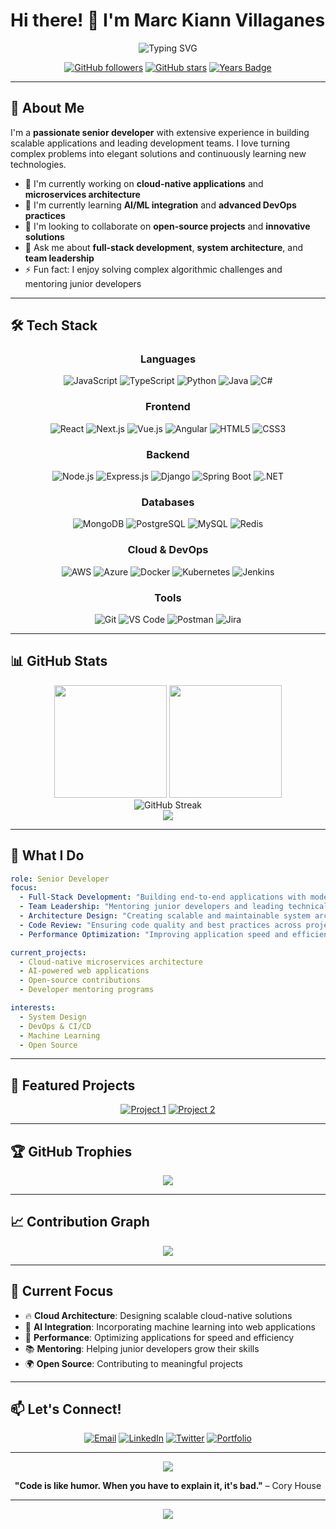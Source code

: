 # Hi there! 👋 I'm Marc Kiann Villaganes

<div align="center">
  <img src="https://readme-typing-svg.herokuapp.com?font=Fira+Code&weight=600&size=28&duration=4000&pause=1000&color=2E86AB&center=true&vCenter=true&width=435&lines=Senior+Developer;Full-Stack+Engineer;Tech+Lead;Problem+Solver" alt="Typing SVG" />
</div>

<div align="center">
  
  [![GitHub followers](https://img.shields.io/github/followers/marcvillaganes?style=for-the-badge&color=2E86AB)](https://github.com/marcvillaganes)
  [![GitHub stars](https://img.shields.io/github/stars/marcvillaganes?style=for-the-badge&color=2E86AB)](https://github.com/marcvillaganes)
  [![Years Badge](https://badges.pufler.dev/years/marcvillaganes?style=for-the-badge&color=2E86AB)](https://badges.pufler.dev)
  
</div>

---

## 🚀 About Me

I'm a **passionate senior developer** with extensive experience in building scalable applications and leading development teams. I love turning complex problems into elegant solutions and continuously learning new technologies.

- 🔭 I'm currently working on **cloud-native applications** and **microservices architecture**
- 🌱 I'm currently learning **AI/ML integration** and **advanced DevOps practices**
- 👯 I'm looking to collaborate on **open-source projects** and **innovative solutions**
- 💬 Ask me about **full-stack development**, **system architecture**, and **team leadership**
- ⚡ Fun fact: I enjoy solving complex algorithmic challenges and mentoring junior developers

---

## 🛠️ Tech Stack

<div align="center">

### Languages
![JavaScript](https://img.shields.io/badge/JavaScript-F7DF1E?style=for-the-badge&logo=javascript&logoColor=black)
![TypeScript](https://img.shields.io/badge/TypeScript-007ACC?style=for-the-badge&logo=typescript&logoColor=white)
![Python](https://img.shields.io/badge/Python-3776AB?style=for-the-badge&logo=python&logoColor=white)
![Java](https://img.shields.io/badge/Java-ED8B00?style=for-the-badge&logo=openjdk&logoColor=white)
![C#](https://img.shields.io/badge/C%23-239120?style=for-the-badge&logo=c-sharp&logoColor=white)

### Frontend
![React](https://img.shields.io/badge/React-20232A?style=for-the-badge&logo=react&logoColor=61DAFB)
![Next.js](https://img.shields.io/badge/Next.js-000000?style=for-the-badge&logo=next.js&logoColor=white)
![Vue.js](https://img.shields.io/badge/Vue.js-35495E?style=for-the-badge&logo=vue.js&logoColor=4FC08D)
![Angular](https://img.shields.io/badge/Angular-DD0031?style=for-the-badge&logo=angular&logoColor=white)
![HTML5](https://img.shields.io/badge/HTML5-E34F26?style=for-the-badge&logo=html5&logoColor=white)
![CSS3](https://img.shields.io/badge/CSS3-1572B6?style=for-the-badge&logo=css3&logoColor=white)

### Backend
![Node.js](https://img.shields.io/badge/Node.js-43853D?style=for-the-badge&logo=node.js&logoColor=white)
![Express.js](https://img.shields.io/badge/Express.js-404D59?style=for-the-badge&logo=express&logoColor=white)
![Django](https://img.shields.io/badge/Django-092E20?style=for-the-badge&logo=django&logoColor=white)
![Spring Boot](https://img.shields.io/badge/Spring_Boot-6DB33F?style=for-the-badge&logo=spring-boot&logoColor=white)
![.NET](https://img.shields.io/badge/.NET-5C2D91?style=for-the-badge&logo=.net&logoColor=white)

### Databases
![MongoDB](https://img.shields.io/badge/MongoDB-4EA94B?style=for-the-badge&logo=mongodb&logoColor=white)
![PostgreSQL](https://img.shields.io/badge/PostgreSQL-316192?style=for-the-badge&logo=postgresql&logoColor=white)
![MySQL](https://img.shields.io/badge/MySQL-00000F?style=for-the-badge&logo=mysql&logoColor=white)
![Redis](https://img.shields.io/badge/Redis-DC382D?style=for-the-badge&logo=redis&logoColor=white)

### Cloud & DevOps
![AWS](https://img.shields.io/badge/AWS-232F3E?style=for-the-badge&logo=amazon-aws&logoColor=white)
![Azure](https://img.shields.io/badge/Azure-0089D0?style=for-the-badge&logo=microsoft-azure&logoColor=white)
![Docker](https://img.shields.io/badge/Docker-2496ED?style=for-the-badge&logo=docker&logoColor=white)
![Kubernetes](https://img.shields.io/badge/Kubernetes-326CE5?style=for-the-badge&logo=kubernetes&logoColor=white)
![Jenkins](https://img.shields.io/badge/Jenkins-D24939?style=for-the-badge&logo=jenkins&logoColor=white)

### Tools
![Git](https://img.shields.io/badge/Git-F05032?style=for-the-badge&logo=git&logoColor=white)
![VS Code](https://img.shields.io/badge/VS_Code-007ACC?style=for-the-badge&logo=visual-studio-code&logoColor=white)
![Postman](https://img.shields.io/badge/Postman-FF6C37?style=for-the-badge&logo=postman&logoColor=white)
![Jira](https://img.shields.io/badge/Jira-0052CC?style=for-the-badge&logo=jira&logoColor=white)

</div>

---

## 📊 GitHub Stats

<div align="center">
  <img height="180em" src="https://github-readme-stats.vercel.app/api?username=marcvillaganes&show_icons=true&theme=tokyonight&include_all_commits=true&count_private=true"/>
  <img height="180em" src="https://github-readme-stats.vercel.app/api/top-langs/?username=marcvillaganes&layout=compact&langs_count=8&theme=tokyonight"/>
</div>

<div align="center">
  <img src="https://github-readme-streak-stats.herokuapp.com/?user=marcvillaganes&theme=tokyonight" alt="GitHub Streak" />
</div>

<div align="center">
  <img src="https://github-readme-activity-graph.vercel.app/graph?username=marcvillaganes&theme=tokyo-night&hide_border=true" />
</div>

---

## 💼 What I Do

```yaml
role: Senior Developer
focus:
  - Full-Stack Development: "Building end-to-end applications with modern frameworks"
  - Team Leadership: "Mentoring junior developers and leading technical initiatives"
  - Architecture Design: "Creating scalable and maintainable system architectures"
  - Code Review: "Ensuring code quality and best practices across projects"
  - Performance Optimization: "Improving application speed and efficiency"

current_projects:
  - Cloud-native microservices architecture
  - AI-powered web applications
  - Open-source contributions
  - Developer mentoring programs

interests:
  - System Design
  - DevOps & CI/CD
  - Machine Learning
  - Open Source
```

---

## 🌟 Featured Projects

<div align="center">

[![Project 1](https://github-readme-stats.vercel.app/api/pin/?username=marcvillaganes&repo=awesome-project-1&theme=tokyonight)](https://github.com/marcvillaganes/awesome-project-1)
[![Project 2](https://github-readme-stats.vercel.app/api/pin/?username=marcvillaganes&repo=awesome-project-2&theme=tokyonight)](https://github.com/marcvillaganes/awesome-project-2)

</div>

---

## 🏆 GitHub Trophies

<div align="center">
  <img src="https://github-profile-trophy.vercel.app/?username=marcvillaganes&theme=tokyonight&no-frame=true&row=1&column=7" />
</div>

---

## 📈 Contribution Graph

<div align="center">
  <img src="https://github-readme-stats.vercel.app/api?username=marcvillaganes&show_icons=true&theme=radical&hide_border=true" />
</div>

---

## 🎯 Current Focus

- 🔥 **Cloud Architecture**: Designing scalable cloud-native solutions
- 🤖 **AI Integration**: Incorporating machine learning into web applications
- 🚀 **Performance**: Optimizing applications for speed and efficiency
- 📚 **Mentoring**: Helping junior developers grow their skills
- 🌍 **Open Source**: Contributing to meaningful projects

---

## 📫 Let's Connect!

<div align="center">

[![Email](https://img.shields.io/badge/Email-D14836?style=for-the-badge&logo=gmail&logoColor=white)](mailto:marc.villaganes@example.com)
[![LinkedIn](https://img.shields.io/badge/LinkedIn-0077B5?style=for-the-badge&logo=linkedin&logoColor=white)](https://linkedin.com/in/marc-villaganes)
[![Twitter](https://img.shields.io/badge/Twitter-1DA1F2?style=for-the-badge&logo=twitter&logoColor=white)](https://twitter.com/marc_villaganes)
[![Portfolio](https://img.shields.io/badge/Portfolio-000000?style=for-the-badge&logo=About.me&logoColor=white)](https://marc-portfolio.dev)

</div>

---

<div align="center">
  <img src="https://komarev.com/ghpvc/?username=marcvillaganes&color=2E86AB&style=for-the-badge" />
</div>

<div align="center">
  
  **"Code is like humor. When you have to explain it, it's bad."** – Cory House
  
</div>

---

<div align="center">
  <img src="https://capsule-render.vercel.app/api?type=waving&color=gradient&height=60&section=footer" />
</div>
